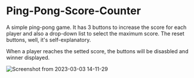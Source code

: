 # Ping-Pong-Score-Counter

A simple ping-pong game. It has 3 buttons to increase the score for each player and also a drop-down list to select the maximum score. The reset buttons, well, it's self-explanatory.

When a player reaches the setted score, the buttons will be disasbled and winner displayed.

![Screenshot from 2023-03-03 14-11-29](https://user-images.githubusercontent.com/42500339/222717072-330582a4-e59a-4675-8c3c-0ed37ccbb71d.png)
